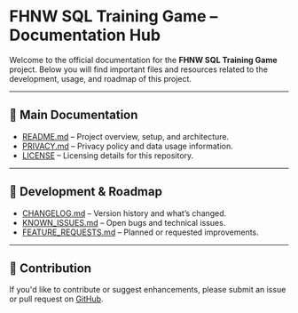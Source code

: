# FHNW SQL Training Game – Documentation Hub

Welcome to the official documentation for the **FHNW SQL Training Game** project. Below you will find important files and resources related to the development, usage, and roadmap of this project.

---

## 📘 Main Documentation

- [README.md](../README.md) – Project overview, setup, and architecture.
- [PRIVACY.md](../PRIVACY.md) – Privacy policy and data usage information.
- [LICENSE](../LICENSE) – Licensing details for this repository.

---

## 🚀 Development & Roadmap

- [CHANGELOG.md](changelog.md) – Version history and what’s changed.
- [KNOWN_ISSUES.md](known_issues.md) – Open bugs and technical issues.
- [FEATURE_REQUESTS.md](feature_requests.md) – Planned or requested improvements.

---

## 🧠 Contribution

If you'd like to contribute or suggest enhancements, please submit an issue or pull request on [GitHub](https://github.com/FHNW-SQL-Training-Game/FHNW-SQL-Training-Game.github.io).
